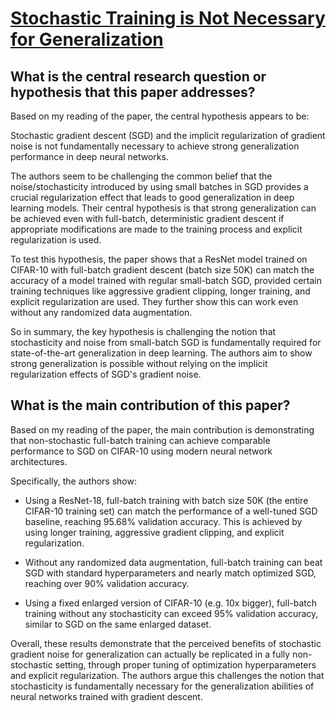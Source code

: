 # [Stochastic Training is Not Necessary for Generalization](https://arxiv.org/abs/2109.14119v2)

## What is the central research question or hypothesis that this paper addresses?

 Based on my reading of the paper, the central hypothesis appears to be:

Stochastic gradient descent (SGD) and the implicit regularization of gradient noise is not fundamentally necessary to achieve strong generalization performance in deep neural networks.

The authors seem to be challenging the common belief that the noise/stochasticity introduced by using small batches in SGD provides a crucial regularization effect that leads to good generalization in deep learning models. Their central hypothesis is that strong generalization can be achieved even with full-batch, deterministic gradient descent if appropriate modifications are made to the training process and explicit regularization is used.

To test this hypothesis, the paper shows that a ResNet model trained on CIFAR-10 with full-batch gradient descent (batch size 50K) can match the accuracy of a model trained with regular small-batch SGD, provided certain training techniques like aggressive gradient clipping, longer training, and explicit regularization are used. They further show this can work even without any randomized data augmentation. 

So in summary, the key hypothesis is challenging the notion that stochasticity and noise from small-batch SGD is fundamentally required for state-of-the-art generalization in deep learning. The authors aim to show strong generalization is possible without relying on the implicit regularization effects of SGD's gradient noise.


## What is the main contribution of this paper?

 Based on my reading of the paper, the main contribution is demonstrating that non-stochastic full-batch training can achieve comparable performance to SGD on CIFAR-10 using modern neural network architectures. 

Specifically, the authors show:

- Using a ResNet-18, full-batch training with batch size 50K (the entire CIFAR-10 training set) can match the performance of a well-tuned SGD baseline, reaching 95.68% validation accuracy. This is achieved by using longer training, aggressive gradient clipping, and explicit regularization.

- Without any randomized data augmentation, full-batch training can beat SGD with standard hyperparameters and nearly match optimized SGD, reaching over 90% validation accuracy.

- Using a fixed enlarged version of CIFAR-10 (e.g. 10x bigger), full-batch training without any stochasticity can exceed 95% validation accuracy, similar to SGD on the same enlarged dataset. 

Overall, these results demonstrate that the perceived benefits of stochastic gradient noise for generalization can actually be replicated in a fully non-stochastic setting, through proper tuning of optimization hyperparameters and explicit regularization. The authors argue this challenges the notion that stochasticity is fundamentally necessary for the generalization abilities of neural networks trained with gradient descent.
